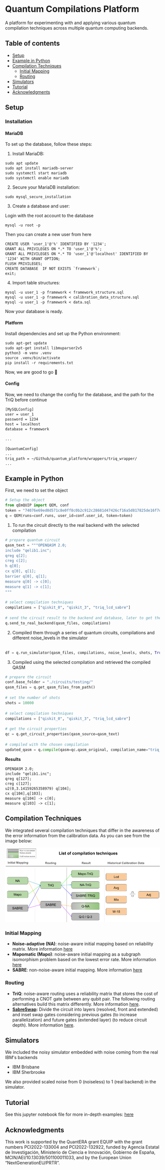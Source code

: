 # Quantum Compilations Platform
A platform for experimenting with and applying various quantum compilation techniques across multiple quantum computing backends.

## Table of contents

- [Setup](#setup)
- [Example in Python](#example-in-python)
- [Compilation Techniques](#compilation-techniques)
  - [Initial Mapping](#initial-mapping)
  - [Routing](#routing)
- [Simulators](#simulators)
- [Tutorial](#tutorial)
- [Acknowledgments](#acknowledgments)

## Setup

### Installation

#### MariaDB

To set up the database, follow these steps:

1. Install MariaDB:
   
``` terminal
sudo apt update
sudo apt install mariadb-server
sudo systemctl start mariadb
sudo systemctl enable mariadb
```

2. Secure your MariaDB installation:

``` terminal
sudo mysql_secure_installation
```

3. Create a database and user:

Login with the root account to the database

``` terminal
mysql -u root -p
```

Then you can create a new user from here

``` mysql
CREATE USER 'user_1'@'%' IDENTIFIED BY '1234';
GRANT ALL PRIVILEGES ON *.* TO 'user_1'@'%';
GRANT ALL PRIVILEGES ON *.* TO 'user_1'@'localhost' IDENTIFIED BY '1234' WITH GRANT OPTION;
FLUSH PRIVILEGES;
CREATE DATABASE  IF NOT EXISTS `framework`;
exit;
```

4. Import table structures:

``` terminal
mysql -u user_1 -p framework < framework_structure.sql
mysql -u user_1 -p framework < calibration_data_structure.sql
mysql -u user_1 -p framework < data.sql
```

Now your database is ready.

#### Platform

Install dependencies and set up the Python environment:

``` terminal
sudo apt-get update
sudo apt-get install libmuparser2v5
python3 -m venv .venv
source .venv/bin/activate
pip install -r requirements.txt
```

Now, we are good to go 🚀

#### Config

Now, we need to change the config for the database, and the path for the TriQ before continue

```terminal
[MySQLConfig]
user = user_1
password = 1234
host = localhost
database = framework

...

[QuantumConfig]
...
triq_path = ~/Github/quantum_platform/wrappers/triq_wrapper/
...
```

## Example in Python

First, we need to set the object

```python
# Setup the object
from qEmQUIP import QEM, conf
token = "74076e69ed0d571c8e0ff8c0b2c912c28681d47426cf16a5d817825de16f7dbd95bf6ff7c604b706803b78b2e21d1dd5cacf9f1b0aa81d672d938bded8049a17"
q = QEM(runs=conf.runs, user_id=conf.user_id, token=token)
```

1. To run the circuit directly to the real backend with the selected compilation

```python
# prepare quantum circuit 
qasm_text = """OPENQASM 2.0;
include "qelib1.inc";
qreg q[2];
creg c[2];
h q[0];
cx q[0], q[1];
barrier q[0], q[1];
measure q[0] -> c[0];
measure q[1] -> c[1];
"""

# select compilation techniques
compilations = ["qiskit_0", "qiskit_3", "triq_lcd_sabre"]

# send the circuit result to the backend and database, later to get the result we need to run a script to retrieve the result from the cloud
q.send_to_real_backend(qasm_files, compilations)
```

2. Compiled them through a series of quantum circuits, compilations and different noise_levels in the simulator

```python

df = q.run_simulator(qasm_files, compilations, noise_levels, shots, True)
```

3. Compiled using the selected compilation and retrieved the compiled QASM
   
```python
# prepare the circuit
conf.base_folder = "./circuits/testing/"
qasm_files = q.get_qasm_files_from_path()

# set the number of shots
shots = 10000

# select compilation techniques
compilations = ["qiskit_0", "qiskit_3", "triq_lcd_sabre"]

# get the circuit properties
qc = q.get_circuit_properties(qasm_source=qasm_text)

# compiled with the chosen compilation
updated_qasm = q.compile(qasm=qc.qasm_original, compilation_name="triq_avg_na")
```

**Results**
```text
OPENQASM 2.0;
include "qelib1.inc";
qreg q[127];
creg c[127];
u2(0,3.14159265358979) q[104];
cx q[104],q[103];
measure q[104] -> c[0];
measure q[103] -> c[1];
```

## Compilation Techniques

We integrated several compilation techniques that differ in the awareness of the error information from the calibration data. As you can see from the image below:

![compilations](https://github.com/HandyKurniawan/quantum_platform/blob/main/img/compilations.png)

### Initial Mapping 

- **Noise-adaptive (NA)**: noise-aware initial mapping based on reliability matrix. More information [here](https://arxiv.org/pdf/1901.11054) 
- **Mapomatic (Mapo)**: noise-aware initial mapping as a subgraph isomorphism problem based on the lowest error rate. More information [here](https://arxiv.org/pdf/2209.15512)
- **SABRE**: non-noise-aware initial mapping. More information [here](https://arxiv.org/pdf/1809.02573.pdf)


### Routing

- **TriQ**: noise-aware routing uses a reliability matrix that stores the cost of performing a CNOT gate between any qubit pair. The following routing alternatives build this matrix differently. More information [here](https://doi.org/10.1145/3307650.3322273).
- **[SabreSwap]((https://qiskit.org/documentation/stubs/qiskit.transpiler.passes.SabreSwap.html)):** Divide the circuit into layers (resolved, front and extended) and inset swap gates considering previous gates (to increase parallelization) and future gates (extended layer) (to reduce circuit depth). More information [here](https://arxiv.org/pdf/1809.02573.pdf).

## Simulators

We included the noisy simulator embedded with noise coming from the real IBM's backends
- IBM Brisbane
- IBM Sherbrooke

We also provided scaled noise from 0 (noiseless) to 1 (real backend) in the simulator.

## Tutorial

See this jupyter notebook file for more in-depth examples: [here](https://github.com/HandyKurniawan/quantum_platform/blob/main/tutorial.ipynb)

## Acknowledgments

This work is supported by the QuantERA grant EQUIP with the grant numbers PCI2022-133004 and PCI2022-132922, funded by Agencia Estatal de Investigación, Ministerio de Ciencia e Innovación, Gobierno de España, MCIN/AEI/10.13039/501100011033, and by the European Union “NextGenerationEU/PRTR”.



